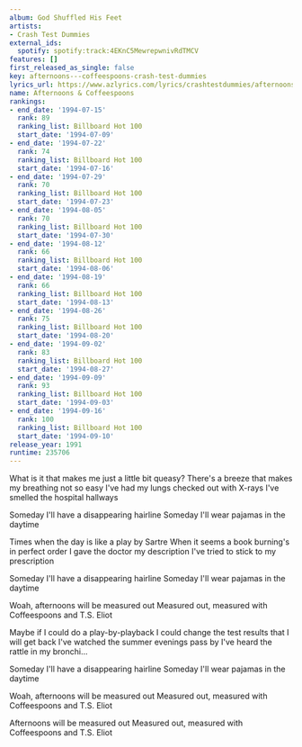 ```yaml
---
album: God Shuffled His Feet
artists:
- Crash Test Dummies
external_ids:
  spotify: spotify:track:4EKnC5MewrepwnivRdTMCV
features: []
first_released_as_single: false
key: afternoons---coffeespoons-crash-test-dummies
lyrics_url: https://www.azlyrics.com/lyrics/crashtestdummies/afternoonsandcoffeespoons.html
name: Afternoons & Coffeespoons
rankings:
- end_date: '1994-07-15'
  rank: 89
  ranking_list: Billboard Hot 100
  start_date: '1994-07-09'
- end_date: '1994-07-22'
  rank: 74
  ranking_list: Billboard Hot 100
  start_date: '1994-07-16'
- end_date: '1994-07-29'
  rank: 70
  ranking_list: Billboard Hot 100
  start_date: '1994-07-23'
- end_date: '1994-08-05'
  rank: 70
  ranking_list: Billboard Hot 100
  start_date: '1994-07-30'
- end_date: '1994-08-12'
  rank: 66
  ranking_list: Billboard Hot 100
  start_date: '1994-08-06'
- end_date: '1994-08-19'
  rank: 66
  ranking_list: Billboard Hot 100
  start_date: '1994-08-13'
- end_date: '1994-08-26'
  rank: 75
  ranking_list: Billboard Hot 100
  start_date: '1994-08-20'
- end_date: '1994-09-02'
  rank: 83
  ranking_list: Billboard Hot 100
  start_date: '1994-08-27'
- end_date: '1994-09-09'
  rank: 93
  ranking_list: Billboard Hot 100
  start_date: '1994-09-03'
- end_date: '1994-09-16'
  rank: 100
  ranking_list: Billboard Hot 100
  start_date: '1994-09-10'
release_year: 1991
runtime: 235706
---
```

What is it that makes me just a little bit queasy?
There's a breeze that makes my breathing not so easy
I've had my lungs checked out with X-rays
I've smelled the hospital hallways

Someday I'll have a disappearing hairline
Someday I'll wear pajamas in the daytime

Times when the day is like a play by Sartre
When it seems a book burning's in perfect order
I gave the doctor my description
I've tried to stick to my prescription

Someday I'll have a disappearing hairline
Someday I'll wear pajamas in the daytime

Woah, afternoons will be measured out
Measured out, measured with
Coffeespoons and T.S. Eliot

Maybe if I could do a play-by-playback
I could change the test results that I will get back
I've watched the summer evenings pass by
I've heard the rattle in my bronchi...

Someday I'll have a disappearing hairline
Someday I'll wear pajamas in the daytime

Woah, afternoons will be measured out
Measured out, measured with
Coffeespoons and T.S. Eliot

Afternoons will be measured out
Measured out, measured with
Coffeespoons and T.S. Eliot
